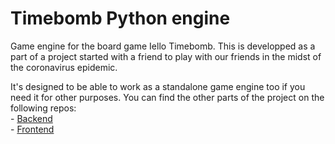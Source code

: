 # Timebomb Python engine
Game engine for the board game Iello Timebomb.
This is developped as a part of a project started with a friend to play with our friends in the midst of the coronavirus epidemic.

It's designed to be able to work as a standalone game engine too if you need it for other purposes.
You can find the other parts of the project on the following repos:  
    - [Backend](https://github.com/phimth/TB-back)   
    - [Frontend](https://github.com/phimth/TB-Front)
